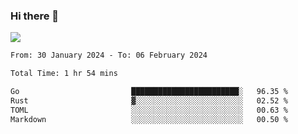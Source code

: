 ### Hi there 👋️

![](https://komarev.com/ghpvc/?username=Loner1024)

<!--START_SECTION:waka-->

```txt
From: 30 January 2024 - To: 06 February 2024

Total Time: 1 hr 54 mins

Go                         ████████████████████████░   96.35 %
Rust                       ▓░░░░░░░░░░░░░░░░░░░░░░░░   02.52 %
TOML                       ░░░░░░░░░░░░░░░░░░░░░░░░░   00.63 %
Markdown                   ░░░░░░░░░░░░░░░░░░░░░░░░░   00.50 %
```

<!--END_SECTION:waka-->



